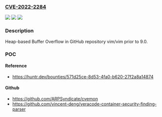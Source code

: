 ### [CVE-2022-2284](https://cve.mitre.org/cgi-bin/cvename.cgi?name=CVE-2022-2284)
![](https://img.shields.io/static/v1?label=Product&message=vim%2Fvim&color=blue)
![](https://img.shields.io/static/v1?label=Version&message=%3C%209.0%20&color=brighgreen)
![](https://img.shields.io/static/v1?label=Vulnerability&message=CWE-122%20Heap-based%20Buffer%20Overflow&color=brighgreen)

### Description

Heap-based Buffer Overflow in GitHub repository vim/vim prior to 9.0.

### POC

#### Reference
- https://huntr.dev/bounties/571d25ce-8d53-4fa0-b620-27f2a8a14874

#### Github
- https://github.com/ARPSyndicate/cvemon
- https://github.com/vincent-deng/veracode-container-security-finding-parser

